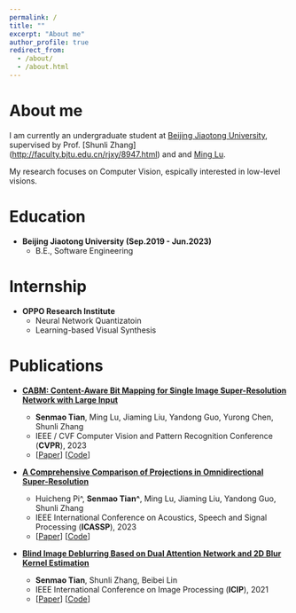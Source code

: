 ```yaml
---
permalink: /
title: ""
excerpt: "About me"
author_profile: true
redirect_from: 
  - /about/
  - /about.html
---
```


About me
======
I am currently an undergraduate student at [Beijing Jiaotong University](https://www.bjtu.edu.cn/), supervised by Prof. [Shunli Zhang] (http://faculty.bjtu.edu.cn/rjxy/8947.html) and and [Ming Lu](https://lu-m13.github.io/). 

My research focuses on Computer Vision, espically interested in low-level visions.


Education
======

* **Beijing Jiaotong University (Sep.2019 - Jun.2023)**
	* B.E., Software Engineering

Internship
======

* **OPPO Research Institute**
	* Neural Network Quantizatoin
	* Learning-based Visual Synthesis

Publications
======

* **[CABM: Content-Aware Bit Mapping for Single Image Super-Resolution Network with Large Input](#)**
	* **Senmao Tian**, Ming Lu, Jiaming Liu, Yandong Guo, Yurong Chen, Shunli Zhang
	* IEEE / CVF Computer Vision and Pattern Recognition Conference (**CVPR**), 2023
	* \[[Paper](https://arxiv.org/abs/2304.06454)\]  \[[Code](#)\]

* **[A Comprehensive Comparison of Projections in Omnidirectional Super-Resolution](#)**
	* Huicheng Pi^, **Senmao Tian^**, Ming Lu, Jiaming Liu, Yandong Guo, Shunli Zhang
	* IEEE International Conference on Acoustics, Speech and Signal Processing (**ICASSP**), 2023
	* \[[Paper](https://arxiv.org/abs/2304.06497)\]  \[[Code](#)\]

* **[Blind Image Deblurring Based on Dual Attention Network and 2D Blur Kernel Estimation](#)**
	* **Senmao Tian**, Shunli Zhang, Beibei Lin
	* IEEE International Conference on Image Processing  (**ICIP**), 2021
	* \[[Paper](https://ieeexplore.ieee.org/document/9506342)\]  \[[Code](#)\]



<!-- * **[HQRetouch: Learning Professional Face Retouching via Masked Feature Fusion and Semantic-Aware Modulation](#)**
	* Gangyi Hong, Fangshi Wang, **Senmao Tian**, Ming Lu, Jiaming Liu, Shunli Zhang
	*  IEEE International Conference on Image Processing (**ICIP**), 2023
	* \[[Paper](#)\]  -->
